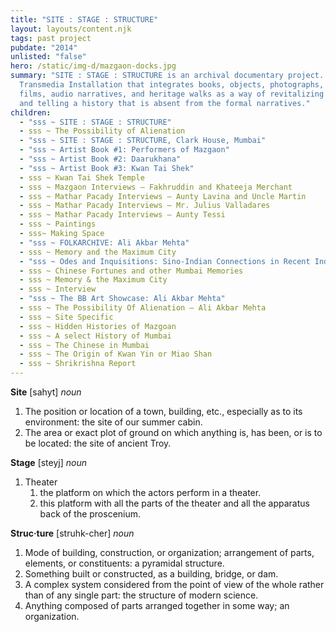 ```yaml
---
title: "SITE : STAGE : STRUCTURE"
layout: layouts/content.njk
tags: past project
pubdate: "2014"
unlisted: "false"
hero: /static/img-d/mazgaon-docks.jpg
summary: "SITE : STAGE : STRUCTURE is an archival documentary project. It is a
  Transmedia Installation that integrates books, objects, photographs, short
  films, audio narratives, and heritage walks as a way of revitalizing memories
  and telling a history that is absent from the formal narratives."
children:
  - "sss ~ SITE : STAGE : STRUCTURE"
  - sss ~ The Possibility of Alienation
  - "sss ~ SITE : STAGE : STRUCTURE, Clark House, Mumbai"
  - "sss ~ Artist Book #1: Performers of Mazgaon"
  - "sss ~ Artist Book #2: Daarukhana"
  - "sss ~ Artist Book #3: Kwan Tai Shek"
  - sss ~ Kwan Tai Shek Temple
  - sss ~ Mazgaon Interviews – Fakhruddin and Khateeja Merchant
  - sss ~ Mathar Pacady Interviews – Aunty Lavina and Uncle Martin
  - sss ~ Mathar Pacady Interviews – Mr. Julius Valladares
  - sss ~ Mathar Pacady Interviews – Aunty Tessi
  - sss ~ Paintings
  - sss~ Making Space
  - "sss ~ FOLKARCHIVE: Ali Akbar Mehta"
  - sss ~ Memory and the Maximum City
  - "sss ~ Odes and Inquisitions: Sino-Indian Connections in Recent Indian Art"
  - sss ~ Chinese Fortunes and other Mumbai Memories
  - sss ~ Memory & the Maximum City
  - sss ~ Interview
  - "sss ~ The BB Art Showcase: Ali Akbar Mehta"
  - sss ~ The Possibility Of Alienation – Ali Akbar Mehta
  - sss ~ Site Specific
  - sss ~ Hidden Histories of Mazgoan
  - sss ~ A select History of Mumbai
  - sss ~ The Chinese in Mumbai
  - sss ~ The Origin of Kwan Yin or Miao Shan
  - sss ~ Shrikrishna Report
---
```

**Site** \[sahyt] _noun_

1. The position or location of a town, building, etc., especially as to its environment: the site of our summer cabin.
2. The area or exact plot of ground on which anything is, has been, or is to be located: the site of ancient Troy.

**Stage** \[steyj] _noun_

1. Theater
   1. the platform on which the actors perform in a theater.
   2. this platform with all the parts of the theater and all the apparatus back of the proscenium.

**Struc·ture** \[struhk-cher] _noun_

1. Mode of building, construction, or organization; arrangement of parts, elements, or constituents: a pyramidal structure.
2. Something built or constructed, as a building, bridge, or dam.
3. A complex system considered from the point of view of the whole rather than of any single part: the structure of modern science.
4. Anything composed of parts arranged together in some way; an organization.
